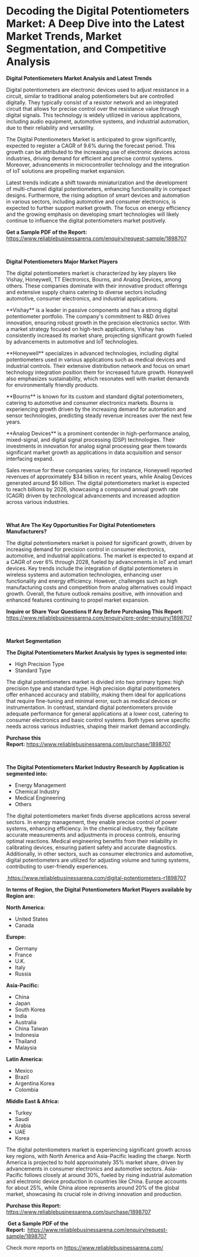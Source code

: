 <p><h1>Decoding the Digital Potentiometers Market: A Deep Dive into the Latest Market Trends, Market Segmentation, and Competitive Analysis</h1></p><p><strong>Digital Potentiometers Market Analysis and Latest Trends</strong></p>
<p><p>Digital potentiometers are electronic devices used to adjust resistance in a circuit, similar to traditional analog potentiometers but are controlled digitally. They typically consist of a resistor network and an integrated circuit that allows for precise control over the resistance value through digital signals. This technology is widely utilized in various applications, including audio equipment, automotive systems, and industrial automation, due to their reliability and versatility.</p><p>The Digital Potentiometers Market is anticipated to grow significantly, expected to register a CAGR of 9.6% during the forecast period. This growth can be attributed to the increasing use of electronic devices across industries, driving demand for efficient and precise control systems. Moreover, advancements in microcontroller technology and the integration of IoT solutions are propelling market expansion. </p><p>Latest trends indicate a shift towards miniaturization and the development of multi-channel digital potentiometers, enhancing functionality in compact designs. Furthermore, the rising adoption of smart devices and automation in various sectors, including automotive and consumer electronics, is expected to further support market growth. The focus on energy efficiency and the growing emphasis on developing smart technologies will likely continue to influence the digital potentiometers market positively.</p></p>
<p><strong>Get a Sample PDF of the Report:&nbsp;</strong> <a href="https://www.reliablebusinessarena.com/enquiry/request-sample/1898707?utm_campaign=3586&utm_medium=2&utm_source=Github&utm_content=ia&utm_term=06042025&utm_id=digital-potentiometers">https://www.reliablebusinessarena.com/enquiry/request-sample/1898707</a></p>
<p>&nbsp;</p>
<p><strong>Digital Potentiometers Major Market Players</strong></p>
<p><p>The digital potentiometers market is characterized by key players like Vishay, Honeywell, TT Electronics, Bourns, and Analog Devices, among others. These companies dominate with their innovative product offerings and extensive supply chains catering to diverse sectors including automotive, consumer electronics, and industrial applications.</p><p>**Vishay** is a leader in passive components and has a strong digital potentiometer portfolio. The company's commitment to R&D drives innovation, ensuring robust growth in the precision electronics sector. With a market strategy focused on high-tech applications, Vishay has consistently increased its market share, projecting significant growth fueled by advancements in automotive and IoT technologies.</p><p>**Honeywell** specializes in advanced technologies, including digital potentiometers used in various applications such as medical devices and industrial controls. Their extensive distribution network and focus on smart technology integration position them for increased future growth. Honeywell also emphasizes sustainability, which resonates well with market demands for environmentally friendly products.</p><p>**Bourns** is known for its custom and standard digital potentiometers, catering to automotive and consumer electronics markets. Bourns is experiencing growth driven by the increasing demand for automation and sensor technologies, predicting steady revenue increases over the next few years.</p><p>**Analog Devices** is a prominent contender in high-performance analog, mixed-signal, and digital signal processing (DSP) technologies. Their investments in innovation for analog signal processing gear them towards significant market growth as applications in data acquisition and sensor interfacing expand.</p><p>Sales revenue for these companies varies; for instance, Honeywell reported revenues of approximately $34 billion in recent years, while Analog Devices generated around $6 billion. The digital potentiometers market is expected to reach billions by 2026, showcasing a compound annual growth rate (CAGR) driven by technological advancements and increased adoption across various industries.</p></p>
<p>&nbsp;</p>
<p><strong>What Are The Key Opportunities For Digital Potentiometers Manufacturers?</strong></p>
<p><p>The digital potentiometers market is poised for significant growth, driven by increasing demand for precision control in consumer electronics, automotive, and industrial applications. The market is expected to expand at a CAGR of over 6% through 2028, fueled by advancements in IoT and smart devices. Key trends include the integration of digital potentiometers in wireless systems and automation technologies, enhancing user functionality and energy efficiency. However, challenges such as high manufacturing costs and competition from analog alternatives could impact growth. Overall, the future outlook remains positive, with innovation and enhanced features continuing to propel market expansion.</p></p>
<p><strong>Inquire or Share Your Questions If Any Before Purchasing This Report:</strong> <a href="https://www.reliablebusinessarena.com/enquiry/pre-order-enquiry/1898707?utm_campaign=3586&utm_medium=2&utm_source=Github&utm_content=ia&utm_term=06042025&utm_id=digital-potentiometers">https://www.reliablebusinessarena.com/enquiry/pre-order-enquiry/1898707</a></p>
<p>&nbsp;</p>
<p><strong>Market Segmentation</strong></p>
<p><strong>The Digital Potentiometers Market Analysis by types is segmented into:</strong></p>
<p><ul><li>High Precision Type</li><li>Standard Type</li></ul></p>
<p><p>The digital potentiometers market is divided into two primary types: high precision type and standard type. High precision digital potentiometers offer enhanced accuracy and stability, making them ideal for applications that require fine-tuning and minimal error, such as medical devices or instrumentation. In contrast, standard digital potentiometers provide adequate performance for general applications at a lower cost, catering to consumer electronics and basic control systems. Both types serve specific needs across various industries, shaping their market demand accordingly.</p></p>
<p><strong>Purchase this Report:&nbsp;</strong><a href="https://www.reliablebusinessarena.com/purchase/1898707?utm_campaign=3586&utm_medium=2&utm_source=Github&utm_content=ia&utm_term=06042025&utm_id=digital-potentiometers">https://www.reliablebusinessarena.com/purchase/1898707</a></p>
<p>&nbsp;</p>
<p><strong>The Digital Potentiometers Market Industry Research by Application is segmented into:</strong></p>
<p><ul><li>Energy Management</li><li>Chemical Industry</li><li>Medical Engineering</li><li>Others</li></ul></p>
<p><p>The digital potentiometers market finds diverse applications across several sectors. In energy management, they enable precise control of power systems, enhancing efficiency. In the chemical industry, they facilitate accurate measurements and adjustments in process controls, ensuring optimal reactions. Medical engineering benefits from their reliability in calibrating devices, ensuring patient safety and accurate diagnostics. Additionally, in other sectors, such as consumer electronics and automotive, digital potentiometers are utilized for adjusting volume and tuning systems, contributing to user-friendly experiences.</p></p>
<p><a href="https://www.reliablebusinessarena.com/digital-potentiometers-r1898707?utm_campaign=3586&utm_medium=2&utm_source=Github&utm_content=ia&utm_term=06042025&utm_id=digital-potentiometers">&nbsp;https://www.reliablebusinessarena.com/digital-potentiometers-r1898707</a></p>
<p><strong>In terms of Region, the Digital Potentiometers Market Players available by Region are:</strong></p>
<p>
    <p> <strong> North America: </strong>
        <ul>
            <li>United States</li>
            <li>Canada</li>
        </ul>
        </p> 
    <p> <strong> Europe: </strong>
        <ul>
            <li>Germany</li>
            <li>France</li>
            <li>U.K.</li>
            <li>Italy</li>
            <li>Russia</li>
        </ul>
        </p> 
    <p> <strong> Asia-Pacific: </strong>
        <ul>
            <li>China</li>
            <li>Japan</li>
            <li>South Korea</li>
            <li>India</li>
            <li>Australia</li>
            <li>China Taiwan</li>
            <li>Indonesia</li>
            <li>Thailand</li>
            <li>Malaysia</li>
        </ul>
        </p> 
    <p> <strong> Latin America: </strong>
        <ul>
            <li>Mexico</li>
            <li>Brazil</li>
            <li>Argentina Korea</li>
            <li>Colombia</li>
        </ul>
        </p> 
    <p> <strong> Middle East & Africa: </strong>
        <ul>
            <li>Turkey</li>
            <li>Saudi</li>
            <li>Arabia</li>
            <li>UAE</li>
            <li>Korea</li>
        </ul>
    </p>
    </p>
<p><p>The digital potentiometers market is experiencing significant growth across key regions, with North America and Asia-Pacific leading the charge. North America is projected to hold approximately 35% market share, driven by advancements in consumer electronics and automotive sectors. Asia-Pacific follows closely at around 30%, fueled by rising industrial automation and electronic device production in countries like China. Europe accounts for about 25%, while China alone represents around 20% of the global market, showcasing its crucial role in driving innovation and production.</p></p>
<p><strong>Purchase this Report: </strong><a href="https://www.reliablebusinessarena.com/purchase/1898707?utm_campaign=3586&utm_medium=2&utm_source=Github&utm_content=ia&utm_term=06042025&utm_id=digital-potentiometers">https://www.reliablebusinessarena.com/purchase/1898707</a></p>
<p>&nbsp;<strong>Get a Sample PDF of the Report:&nbsp;&nbsp;</strong><a href="https://www.reliablebusinessarena.com/enquiry/request-sample/1898707?utm_campaign=3586&utm_medium=2&utm_source=Github&utm_content=ia&utm_term=06042025&utm_id=digital-potentiometers">https://www.reliablebusinessarena.com/enquiry/request-sample/1898707</a></p>
<p><strong></strong></p>
<p>Check more reports on <a href="https://www.reliablebusinessarena.com/?utm_campaign=3586&utm_medium=2&utm_source=Github&utm_content=ia&utm_term=06042025&utm_id=digital-potentiometers">https://www.reliablebusinessarena.com/</a></p>